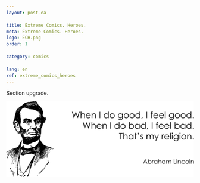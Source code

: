 ```yaml
---
layout: post-ea

title: Extreme Comics. Heroes.
meta: Extreme Comics. Heroes.
logo: ECH.png
order: 1

category: comics

lang: en
ref: extreme_comics_heroes
---
```


Section upgrade.

<a data-fancybox="gallery" href="/img/programming/Lincoln.png"><img src="/img/programming/Lincoln.png" alt=""></a>

